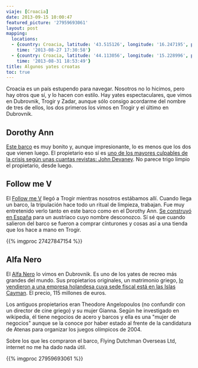 ```yaml
---
viaje: [Croacia]
date: 2013-09-15 10:00:47
featured_picture: '27959693061'
layout: post
mapping:
  locations:
  - {country: Croacia, latitude: '43.515126', longitude: '16.247195', place: Trogir,
    time: '2013-08-27 17:30:58'}
  - {country: Croacia, latitude: '44.113056', longitude: '15.228996', place: Zadar,
    time: '2013-08-31 18:53:49'}
title: Algunos yates croatas
toc: true
---
```

Croacia es un país estupendo para navegar. Nosotros no lo hicimos, pero hay otros que sí, y lo hacen con estilo. Hay yates espectaculares, que vimos en Dubrovnik, Trogir y Zadar, aunque sólo consigo acordarme del nombre de tres de ellos, los dos primeros los vimos en Trogir y el último en Dubrovnik.

## Dorothy Ann

<a href="https://www.superyachttimes.com/yachts/details/1212">Este barco</a> es muy bonito y, aunque impresionante, lo es menos que los dos que vienen luego. El propietario eso sí es <a href="https://content.time.com/time/specials/packages/article/0,28804,1877351_1877350_1877324,00.html">uno de los mayores culpables de la crisis según unas cuantas revistas: John Devaney</a>. No parece trigo limpio el propietario, desde luego.

## Follow me V

El <a href="https://www.charterworld.com/news/tag/follow-me-v">Follow me V</a> llegó a Trogir mientras nosotros estábamos allí. Cuando llega un barco, la tripulación hace todo un ritual de limpieza, trabajan. Fue muy entretenido verlo tanto en este barco como en el Dorothy Ann. <a href="https://www.farodevigo.es/economia/2011/06/15/factoria-naval-marin-ultima-yate-15-millones-armador-austriaco/554429.html">Se construyó en España</a> para un austriaco cuyo nombre desconozco. Sí sé que cuando salieron del barco se fueron a comprar cinturones y cosas así a una tienda que los hace a mano en Trogir.

{{% imgproc 27427847154 %}}

## Alfa Nero

El <a title="Alfa Nero" href="https://www.charterworld.com/index.html?sub=yacht-charter&amp;charter=yacht-alfa-nero-5707">Alfa Nero</a> lo vimos en Dubrovnik. Es uno de los yates de recreo más grandes del mundo. Sus propietarios originales, un matrimonio griego, <a href="https://agent4stars.com/tag/super-yacht-alfa-nero-sold-october-2011/">lo vendieron a una empresa holandesa cuya sede fiscal está en las Islas Cayman</a>. El precio, 115 millones de euros.

Los antiguos propietarios eran Theodore Angelopoulos (no confundir con un director de cine griego) y su mujer Gianna. Según he investigado en wikipedia, él tiene negocios de acero y barcos y ella es una "mujer de negocios" aunque se la conoce por haber estado al frente de la candidatura de Atenas para organizar los juegos olímpicos de 2004.

Sobre los que les compraron el barco, Flying Dutchman Overseas Ltd, internet no me ha dado nada útil.

{{% imgproc 27959693061 %}}